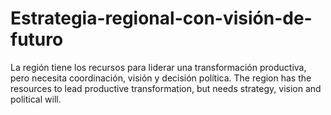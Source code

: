 # Estrategia-regional-con-visión-de-futuro
La región tiene los recursos para liderar una transformación productiva, pero necesita coordinación, visión y decisión política.
The region has the resources to lead productive transformation, but needs strategy, vision and political will.

